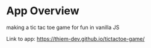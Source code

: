 # App Overview
making a tic tac toe game for fun in vanilla JS

Link to app: https://thiem-dev.github.io/tictactoe-game/


